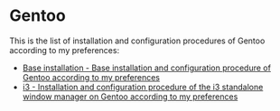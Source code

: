 # Gentoo

This is the list of installation and configuration procedures of Gentoo according to my preferences:

- [Base installation - Base installation and configuration procedure of Gentoo according to my preferences](https://github.com/Antiz96/Linux-Desktop/blob/main/Gentoo/Base_installation.md)
- [i3 - Installation and configuration procedure of the i3 standalone window manager on Gentoo according to my preferences](https://github.com/Antiz96/Linux-Desktop/blob/main/Gentoo/i3.md)
